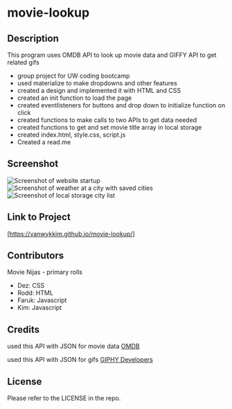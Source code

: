 # movie-lookup

## Description

This program uses OMDB API to look up movie data and GIFFY API to get related gifs 

- group project for UW coding bootcamp
- used materialize to make dropdowns and other features
- created a design and implemented it with HTML and CSS
- created an init function to load the page
- created eventlisteners for buttons and drop down to initialize function on click
- created functions to make calls to two APIs to get data needed
- created functions to get and set movie title array in local storage
- created index.html, style.css, script.js
- Created a read.me

## Screenshot

![Screenshot of website startup](needpi.png)
![Screenshot of weather at a city with saved cities ](needpic)
![Screenshot of local storage city list](needpic.png)

## Link to Project

[https://vanwykkim.github.io/movie-lookup/]

## Contributors

Movie Nijas - primary rolls
- Dez: CSS
- Rodd: HTML
- Faruk: Javascript
- Kim: Javascript


## Credits

used this API with JSON for movie data 
[OMDB](https://www.omdbapi.com/)

used this API with JSON for gifs
[GIPHY Developers](https://api.giphy.com/)

## License

Please refer to the LICENSE in the repo.